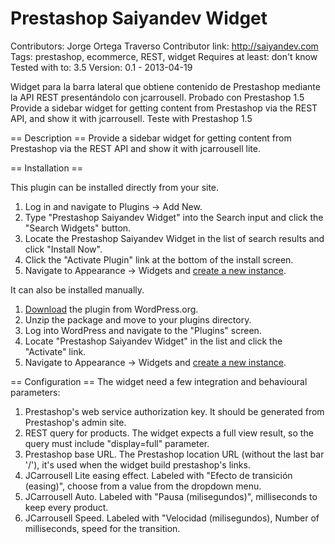 Prestashop Saiyandev Widget
===========================
Contributors: Jorge Ortega Traverso
Contributor link: http://saiyandev.com
Tags: prestashop, ecommerce, REST, widget
Requires at least: don't know
Tested with to: 3.5
Version: 0.1 - 2013-04-19

Widget para la barra lateral que obtiene contenido de Prestashop mediante la API REST presentándolo con jcarrousell.
Probado con Prestashop 1.5
Provide a sidebar widget for getting content from Prestashop via the REST API, and show it with jcarrousell.
Teste with Prestashop 1.5

== Description ==
Provide a sidebar widget for getting content from Prestashop via the REST API and show it with jcarrousell lite.

== Installation ==

This plugin can be installed directly from your site.

1. Log in and navigate to Plugins &rarr; Add New.
2. Type "Prestashop Saiyandev Widget" into the Search input and click the "Search Widgets" button.
3. Locate the Prestashop Saiyandev Widget in the list of search results and click "Install Now".
4. Click the "Activate Plugin" link at the bottom of the install screen.
5. Navigate to Appearance &rarr; Widgets and [create a new instance](http://codex.wordpress.org/WordPress_Widgets#Activate_Widgets).

It can also be installed manually.

1. [Download](http://wordpress.org/extend/plugins/prestashop-saiyandev-widget/) the plugin from WordPress.org.
2. Unzip the package and move to your plugins directory.
3. Log into WordPress and navigate to the "Plugins" screen.
4. Locate "Prestashop Saiyandev Widget" in the list and click the "Activate" link.
5. Navigate to Appearance &rarr; Widgets and [create a new instance](http://codex.wordpress.org/WordPress_Widgets#Activate_Widgets).

== Configuration ==
The widget need a few integration and behavioural parameters:

1. Prestashop's web service authorization key. It should be generated from Prestashop's admin site.
2. REST query for products. The widget expects a full view result, so the query must include "display=full" parameter.
3. Prestashop base URL. The Prestashop location URL (without the last bar '/'), it's used when the widget build prestashop's links.
4. JCarrousell Lite easing effect. Labeled with "Efecto de transición (easing)", choose from a value from the dropdown menu.
5. JCarrousell Auto. Labeled with "Pausa (milisegundos)", milliseconds to keep every product.
6. JCarrousell Speed. Labeled with "Velocidad (milisegundos), Number of milliseconds, speed for the transition.
